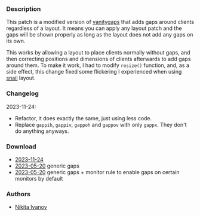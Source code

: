 ### Description
This patch is a modified version of [vanitygaps][vanitygaps] that adds gaps around clients regardless of a layout.
It means you can apply any layout patch and the gaps will be shown properly as long as the layout does not add any gaps on its own.

This works by allowing a layout to place clients normally without gaps,
and then correcting positions and dimensions of clients afterwards to add gaps around them.
To make it work, I had to modify `resize()` function,
and, as a side effect, this change fixed some flickering I experienced when using [snail][snail] layout.

[snail]: https://github.com/djpohly/dwl/wiki/snail
[vanitygaps]: https://github.com/djpohly/dwl/wiki/vanitygaps

### Changelog

2023-11-24:
- Refactor, it does exactly the same, just using less code.
- Replace `gappih`, `gappiv`, `gappoh` and `gappov` with only `gappx`. They don't do anything anyways.

### Download
- [2023-11-24](https://github.com/djpohly/dwl/compare/main...wochap:genericgaps.patch)
- [2023-05-20](https://github.com/djpohly/dwl/compare/main...NikitaIvanovV:genericgaps.patch) generic gaps
- [2023-05-20](https://github.com/djpohly/dwl/compare/main...NikitaIvanovV:genericgaps-rule.patch) generic gaps + monitor rule to enable gaps on certain monitors by default

### Authors
- [Nikita Ivanov](https://github.com/NikitaIvanovV)

